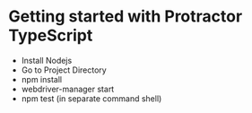 # Getting started with Protractor TypeScript

* Install Nodejs
* Go to Project Directory
* npm install
* webdriver-manager start
* npm test (in separate command shell)